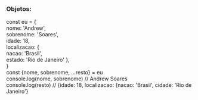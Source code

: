 ### Objetos:

const eu = { </br>
nome: 'Andrew', </br>
sobrenome: 'Soares', </br>
idade: 18, </br>
localizacao: { </br>
nacao: 'Brasil', </br>
estado: 'Rio de Janeiro'
}, </br>
} </br>
const {nome, sobrenome, ...resto} = eu </br>
console.log(nome, sobrenome) // Andrew Soares </br>
console.log(resto) // {idade: 18, localizacao: {nacao: 'Brasil', cidade: 'Rio de Janeiro'}

